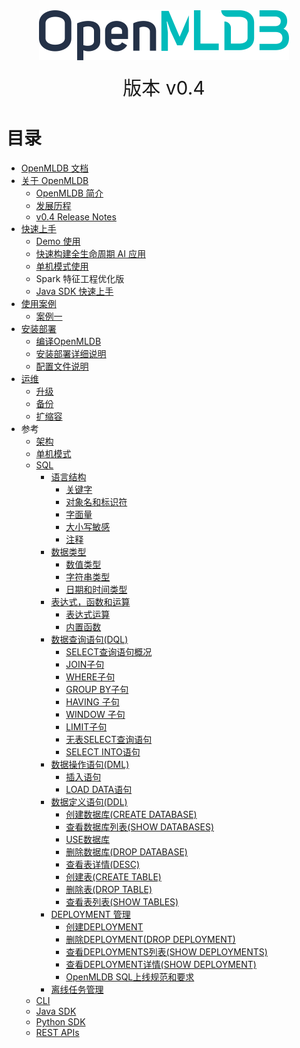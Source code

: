 

<div align=center><img src="./images/openmldb_logo.png" width="400"/>  </div>

<br />

<div align="center" style="font-size:30px">
版本 v0.4
</div>


# 目录

- [OpenMLDB 文档](README.md)
- [关于 OpenMLDB](about/content.md)
  - [OpenMLDB 简介](about/intro.md)
  - [发展历程](about/milestones.md)
  - [v0.4 Release Notes](about/release_notes.md)
- [快速上手](quickstart/content.md)
  - [Demo 使用](quickstart/demo.md)
  - [快速构建全生命周期 AI 应用](quickstart/develop_app.md)
  - [单机模式使用](quickstart/standalone.md)
  - Spark 特征工程优化版
  - [Java SDK 快速上手](quickstart/java_sdk.md)
- [使用案例](use_case/content.md)
  - [案例一](use_case/case1.md)
- [安装部署](deploy/content.md)
  - [编译OpenMLDB](deploy/compile.md)
  - [安装部署详细说明](deploy/install_deploy.md)
  - [配置文件说明](deploy/conf.md)
- [运维](maintain/content.md)
  - [升级](maintain/upgrade.md)
  - [备份](maintain/backup.md)
  - [扩缩容](maintain/scale.md)
- 参考
  - [架构](reference/arch.md)
  - [单机模式](reference/standalone.md)
  - [SQL](reference/sql/reference.md)
    - [语言结构](reference/sql/language_structure/reference.md)
      - [关键字](reference/sql/language_structure/keywords.md)
      - [对象名和标识符](reference/sql/language_structure/object_names_identifiers.md)
      - [字面量](reference/sql/language_structure/literals_value.md)
      - [大小写敏感](reference/sql/language_structure/case_sensitive.md)
      - [注释](reference/sql/language_structure/comment.md)
    - [数据类型](reference/sql/data_types/reference.md)
      - [数值类型](reference/sql/data_types/numeric_types.md)
      - [字符串类型](reference/sql/data_types/string_types.md)
      - [日期和时间类型](reference/sql/data_types/date_and_time_types.md)
    - [表达式，函数和运算](reference/sql/functions_and_operators/reference.md)
      - [表达式运算](reference/sql/functions_and_operators/operators.md)
      - [内置函数](reference/sql/functions_and_operators/Files/udfs_8h.md)
    - [数据查询语句(DQL)](reference/sql/dql/reference.md)
      - [SELECT查询语句概况](reference/sql/dql/SELECT_STATEMENT.md)
      - [JOIN子句](reference/sql/dql/JOIN_CLAUSE.md)
      - [WHERE子句](reference/sql/dql/WHERE_CLAUSE.md)
      - [GROUP BY子句](reference/sql/dql/GROUP_BY_CLAUSE.md)
      - [HAVING 子句](reference/sql/dql/HAVING_CLAUSE.md)
      - [WINDOW 子句](reference/sql/dql/WINDOW_CLAUSE.md)
      - [LIMIT子句](reference/sql/dql/LIMIT_CLAUSE.md)
      - [无表SELECT查询语句](reference/sql/dql/NO_TABLE_SELECT_CLAUSE.md)
      - [SELECT INTO语句](reference/sql/dql/SELECT_INTO_STATEMENT.md)
    - [数据操作语句(DML)](reference/sql/dml/reference.md)
      - [插入语句](reference/sql/dml/INSERT_STATEMENT.md)
      - [LOAD DATA语句](reference/sql/dml/LOAD_DATA_STATEMENT.md)
    - [数据定义语句(DDL)](reference/sql/ddl/reference.md)
      - [创建数据库(CREATE DATABASE)](reference/sql/ddl/CREATE_DATABASE_STATEMENT.md)
      - [查看数据库列表(SHOW DATABASES)](reference/sql/ddl/SHOW_DATABASES_STATEMENT.md)
      - [USE数据库](reference/sql/ddl/USE_DATABASE_STATEMENT.md)
      - [删除数据库(DROP DATABASE)](reference/sql/ddl/DROP_DATABASE_STATEMENT.md)
      - [查看表详情(DESC)](reference/sql/ddl/DESC_STATEMENT.md)
      - [创建表(CREATE TABLE)](reference/sql/ddl/CREATE_TABLE_STATEMENT.md)
      - [删除表(DROP TABLE)](reference/sql/ddl/DROP_TABLE_STATEMENT.md)
      - [查看表列表(SHOW TABLES)](reference/sql/ddl/SHOW_TABLES_STATEMENT.md)
    - [DEPLOYMENT 管理](reference/sql/deployment_manage/reference.md)
      - [创建DEPLOYMENT](reference/sql/deployment_manage/DEPLOY_STATEMENT.md)
      - [删除DEPLOYMENT(DROP DEPLOYMENT)](reference/sql/deployment_manage/DROP_DEPLOYMENT_STATEMENT.md)
      - [查看DEPLOYMENTS列表(SHOW DEPLOYMENTS)](reference/sql/deployment_manage/SHOW_DEPLOYMENTS.md)
      - [查看DEPLOYMENT详情(SHOW DEPLOYMENT)](reference/sql/deployment_manage/SHOW_DEPLOYMENT.md)
      - [OpenMLDB SQL上线规范和要求](reference/sql/deployment_manage/ONLINE_SERVING_REQUIREMENTS.md)
    - [离线任务管理](reference/sql/task_manage/reference.md)
  - [CLI](reference/cli.md)
  - [Java SDK](reference/java_sdk.md)
  - [Python SDK](reference/python_sdk.md)
  - [REST APIs](reference/rest_api.md)
